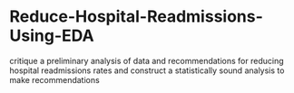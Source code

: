 # Reduce-Hospital-Readmissions-Using-EDA
critique a preliminary analysis of data and recommendations for reducing hospital readmissions rates and construct a statistically sound analysis to make recommendations
